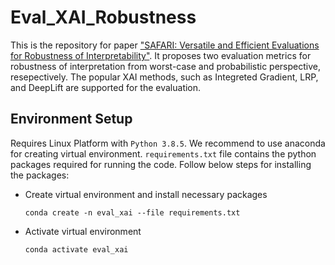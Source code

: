 # Eval_XAI_Robustness
This is the repository for paper ["SAFARI: Versatile and Efficient Evaluations for Robustness of Interpretability"](https://arxiv.org/abs/2208.09418). It proposes two evaluation metrics for robustness of interpretation from worst-case and probabilistic perspective, resepectively. The popular XAI methods, such as Integreted Gradient, LRP, and DeepLift are supported for the evaluation.
## Environment Setup
Requires Linux Platform with `Python 3.8.5`. We recommend to use anaconda for creating virtual environment. `requirements.txt` file contains the python packages required for running the code. Follow below steps for installing the packages:
- Create virtual environment and install necessary packages

	`conda create -n eval_xai --file requirements.txt`

- Activate virtual environment

	`conda activate eval_xai`
